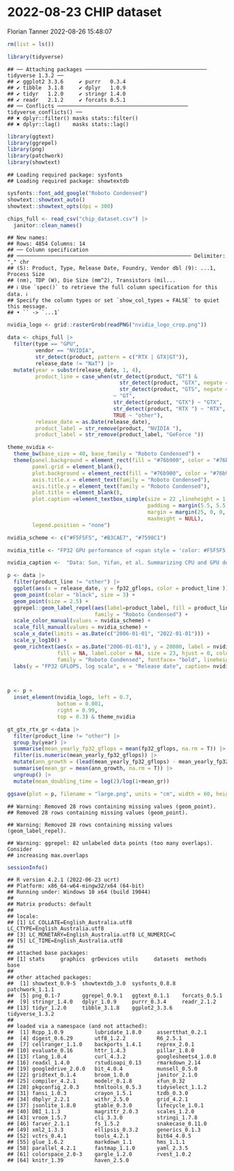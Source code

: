2022-08-23 CHIP dataset
================
Florian Tanner
2022-08-26 15:48:07

``` r
rm(list = ls())

library(tidyverse)
```

    ## ── Attaching packages ─────────────────────────────────────── tidyverse 1.3.2 ──
    ## ✔ ggplot2 3.3.6     ✔ purrr   0.3.4
    ## ✔ tibble  3.1.8     ✔ dplyr   1.0.9
    ## ✔ tidyr   1.2.0     ✔ stringr 1.4.0
    ## ✔ readr   2.1.2     ✔ forcats 0.5.1
    ## ── Conflicts ────────────────────────────────────────── tidyverse_conflicts() ──
    ## ✖ dplyr::filter() masks stats::filter()
    ## ✖ dplyr::lag()    masks stats::lag()

``` r
library(ggtext)
library(ggrepel)
library(png)
library(patchwork)
library(showtext)
```

    ## Loading required package: sysfonts
    ## Loading required package: showtextdb

``` r
sysfonts::font_add_google("Roboto Condensed")
showtext::showtext_auto()
showtext::showtext_opts(dpi = 300)
```

``` r
chips_full <- read_csv("chip_dataset.csv") |> 
  janitor::clean_names()
```

    ## New names:
    ## Rows: 4854 Columns: 14
    ## ── Column specification
    ## ──────────────────────────────────────────────────────── Delimiter: "," chr
    ## (5): Product, Type, Release Date, Foundry, Vendor dbl (9): ...1, Process Size
    ## (nm), TDP (W), Die Size (mm^2), Transistors (mil...
    ## ℹ Use `spec()` to retrieve the full column specification for this data. ℹ
    ## Specify the column types or set `show_col_types = FALSE` to quiet this message.
    ## • `` -> `...1`

``` r
nvidia_logo <- grid::rasterGrob(readPNG("nvidia_logo_crop.png"))
```

``` r
data <- chips_full |> 
  filter(type == "GPU",
         vendor == "NVIDIA",
         str_detect(product, pattern = c("RTX | GTX|GT")),
         release_date != "NaT") |> 
  mutate(year = substr(release_date, 1, 4),
         product_line = case_when(str_detect(product, "GT") & 
                                    str_detect(product, "GTX", negate = T) &
                                    str_detect(product, "GTS", negate = T)
                                  ~ "GT",
                                  str_detect(product, "GTX") ~ "GTX",
                                  str_detect(product, "RTX ") ~ "RTX",
                                  TRUE ~ "other"),
         release_date = as.Date(release_date),
         product_label = str_remove(product, "NVIDIA "),
         product_label = str_remove(product_label, "GeForce "))
```

``` r
theme_nvidia <- 
  theme_bw(base_size = 40, base_family = "Roboto Condensed") +
  theme(panel.background = element_rect(fill = "#76b900", color = "#76b900"),
        panel.grid = element_blank(),
        plot.background = element_rect(fill = "#76b900", color = "#76b900"),
        axis.title.x = element_text(family = "Roboto Condensed"),
        axis.title.y = element_text(family = "Roboto Condensed"),
        plot.title = element_blank(),
        plot.caption =element_textbox_simple(size = 22 ,lineheight = 1.2,
                                             padding = margin(5.5, 5.5, 5.5, 5.5),
                                             margin = margin(25, 0, 0, 0),
                                             maxheight = NULL),
        legend.position = "none") 

nvidia_scheme <- c("#F5F5F5", "#B3CAE7", "#7598C1")
```

``` r
nvidia_title <- "FP32 GPU performance of <span style = 'color: #F5F5F5;font-weight:bold;'>GT</span>,<br><span style = 'color: #B3CAE7;font-weight:bold;'>GTX</span> and <span style = 'color: #7598C1;font-weight:bold;'>RTX</span> series has doubled<br>approximately every two years"

nvidia_caption <-  "Data: Sun, Yifan, et al. Summarizing CPU and GPU design trends with product data. arXiv preprint arXiv:1911.11313 (2019). | Graphic: @TannerFlorian"
```

``` r
p <- data |> 
  filter(product_line != "other") |> 
  ggplot(aes(x = release_date, y = fp32_gflops, color = product_line )) +
  geom_point(color = "black", size = 3) +
  geom_point(size = 2.5) +
  ggrepel::geom_label_repel(aes(label=product_label, fill = product_line), color= "black", 
                            family = "Roboto Condensed") +
  scale_color_manual(values = nvidia_scheme) +
  scale_fill_manual(values = nvidia_scheme) +
  scale_x_date(limits = as.Date(c("2006-01-01", "2022-01-01"))) +
  scale_y_log10() +
  geom_richtext(aes(x = as.Date("2006-01-01"), y = 20000, label = nvidia_title),
                fill = NA, label.color = NA, size = 23, hjust = 0, color = "black",
                family = "Roboto Condensed", fontface= "bold", lineheight =1.3) +
  labs(y = "FP32 GFLOPS, log scale", x = "Release date", caption= nvidia_caption)



p <- p +
  inset_element(nvidia_logo, left = 0.7,
                bottom = 0.001,
                right = 0.99,
                top = 0.3) & theme_nvidia
```

``` r
gt_gtx_rtx_gr <-data |> 
  filter(product_line != "other") |> 
  group_by(year) |> 
  summarise(mean_yearly_fp32_gflops = mean(fp32_gflops, na.rm = T)) |> 
  filter(is.numeric(mean_yearly_fp32_gflops)) |> 
  mutate(ann_growth = (lead(mean_yearly_fp32_gflops) - mean_yearly_fp32_gflops)/mean_yearly_fp32_gflops) |> 
  summarise(mean_gr = mean(ann_growth, na.rm = T)) |> 
  ungroup() |> 
  mutate(mean_doubling_time = log(2)/log(1+mean_gr))
```

``` r
ggsave(plot = p, filename = "large.png", units = "cm", width = 60, height = 60, limitsize = F, device = "png")
```

    ## Warning: Removed 28 rows containing missing values (geom_point).
    ## Removed 28 rows containing missing values (geom_point).

    ## Warning: Removed 28 rows containing missing values (geom_label_repel).

    ## Warning: ggrepel: 82 unlabeled data points (too many overlaps). Consider
    ## increasing max.overlaps

``` r
sessionInfo()
```

    ## R version 4.2.1 (2022-06-23 ucrt)
    ## Platform: x86_64-w64-mingw32/x64 (64-bit)
    ## Running under: Windows 10 x64 (build 19044)
    ## 
    ## Matrix products: default
    ## 
    ## locale:
    ## [1] LC_COLLATE=English_Australia.utf8  LC_CTYPE=English_Australia.utf8   
    ## [3] LC_MONETARY=English_Australia.utf8 LC_NUMERIC=C                      
    ## [5] LC_TIME=English_Australia.utf8    
    ## 
    ## attached base packages:
    ## [1] stats     graphics  grDevices utils     datasets  methods   base     
    ## 
    ## other attached packages:
    ##  [1] showtext_0.9-5  showtextdb_3.0  sysfonts_0.8.8  patchwork_1.1.1
    ##  [5] png_0.1-7       ggrepel_0.9.1   ggtext_0.1.1    forcats_0.5.1  
    ##  [9] stringr_1.4.0   dplyr_1.0.9     purrr_0.3.4     readr_2.1.2    
    ## [13] tidyr_1.2.0     tibble_3.1.8    ggplot2_3.3.6   tidyverse_1.3.2
    ## 
    ## loaded via a namespace (and not attached):
    ##  [1] Rcpp_1.0.9          lubridate_1.8.0     assertthat_0.2.1   
    ##  [4] digest_0.6.29       utf8_1.2.2          R6_2.5.1           
    ##  [7] cellranger_1.1.0    backports_1.4.1     reprex_2.0.1       
    ## [10] evaluate_0.16       httr_1.4.3          pillar_1.8.0       
    ## [13] rlang_1.0.4         curl_4.3.2          googlesheets4_1.0.0
    ## [16] readxl_1.4.0        rstudioapi_0.13     rmarkdown_2.14     
    ## [19] googledrive_2.0.0   bit_4.0.4           munsell_0.5.0      
    ## [22] gridtext_0.1.4      broom_1.0.0         janitor_2.1.0      
    ## [25] compiler_4.2.1      modelr_0.1.8        xfun_0.32          
    ## [28] pkgconfig_2.0.3     htmltools_0.5.3     tidyselect_1.1.2   
    ## [31] fansi_1.0.3         crayon_1.5.1        tzdb_0.3.0         
    ## [34] dbplyr_2.2.1        withr_2.5.0         grid_4.2.1         
    ## [37] jsonlite_1.8.0      gtable_0.3.0        lifecycle_1.0.1    
    ## [40] DBI_1.1.3           magrittr_2.0.3      scales_1.2.0       
    ## [43] vroom_1.5.7         cli_3.3.0           stringi_1.7.8      
    ## [46] farver_2.1.1        fs_1.5.2            snakecase_0.11.0   
    ## [49] xml2_1.3.3          ellipsis_0.3.2      generics_0.1.3     
    ## [52] vctrs_0.4.1         tools_4.2.1         bit64_4.0.5        
    ## [55] glue_1.6.2          markdown_1.1        hms_1.1.1          
    ## [58] parallel_4.2.1      fastmap_1.1.0       yaml_2.3.5         
    ## [61] colorspace_2.0-3    gargle_1.2.0        rvest_1.0.2        
    ## [64] knitr_1.39          haven_2.5.0
